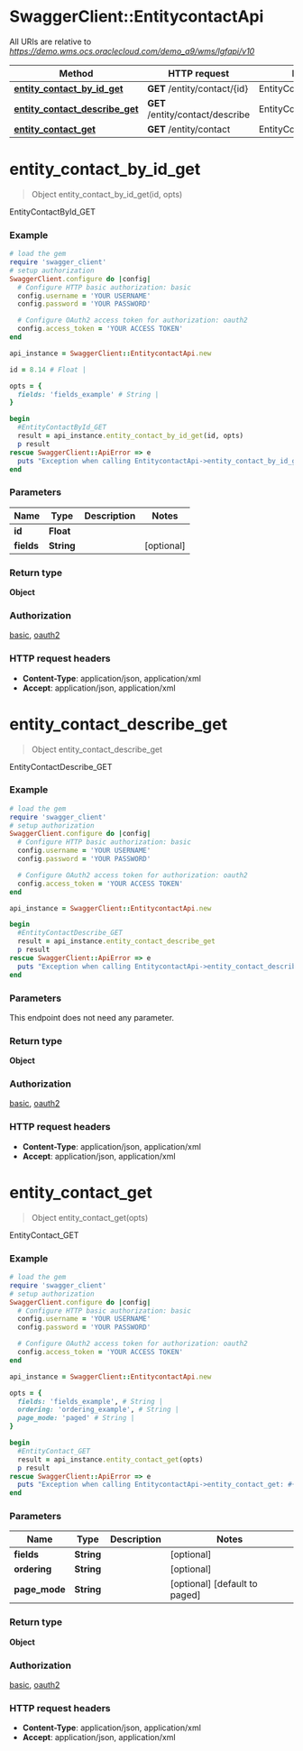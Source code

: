 # SwaggerClient::EntitycontactApi

All URIs are relative to *https://demo.wms.ocs.oraclecloud.com/demo_a9/wms/lgfapi/v10*

Method | HTTP request | Description
------------- | ------------- | -------------
[**entity_contact_by_id_get**](EntitycontactApi.md#entity_contact_by_id_get) | **GET** /entity/contact/{id} | EntityContactById_GET
[**entity_contact_describe_get**](EntitycontactApi.md#entity_contact_describe_get) | **GET** /entity/contact/describe | EntityContactDescribe_GET
[**entity_contact_get**](EntitycontactApi.md#entity_contact_get) | **GET** /entity/contact | EntityContact_GET


# **entity_contact_by_id_get**
> Object entity_contact_by_id_get(id, opts)

EntityContactById_GET



### Example
```ruby
# load the gem
require 'swagger_client'
# setup authorization
SwaggerClient.configure do |config|
  # Configure HTTP basic authorization: basic
  config.username = 'YOUR USERNAME'
  config.password = 'YOUR PASSWORD'

  # Configure OAuth2 access token for authorization: oauth2
  config.access_token = 'YOUR ACCESS TOKEN'
end

api_instance = SwaggerClient::EntitycontactApi.new

id = 8.14 # Float | 

opts = { 
  fields: 'fields_example' # String | 
}

begin
  #EntityContactById_GET
  result = api_instance.entity_contact_by_id_get(id, opts)
  p result
rescue SwaggerClient::ApiError => e
  puts "Exception when calling EntitycontactApi->entity_contact_by_id_get: #{e}"
end
```

### Parameters

Name | Type | Description  | Notes
------------- | ------------- | ------------- | -------------
 **id** | **Float**|  | 
 **fields** | **String**|  | [optional] 

### Return type

**Object**

### Authorization

[basic](../README.md#basic), [oauth2](../README.md#oauth2)

### HTTP request headers

 - **Content-Type**: application/json, application/xml
 - **Accept**: application/json, application/xml



# **entity_contact_describe_get**
> Object entity_contact_describe_get

EntityContactDescribe_GET



### Example
```ruby
# load the gem
require 'swagger_client'
# setup authorization
SwaggerClient.configure do |config|
  # Configure HTTP basic authorization: basic
  config.username = 'YOUR USERNAME'
  config.password = 'YOUR PASSWORD'

  # Configure OAuth2 access token for authorization: oauth2
  config.access_token = 'YOUR ACCESS TOKEN'
end

api_instance = SwaggerClient::EntitycontactApi.new

begin
  #EntityContactDescribe_GET
  result = api_instance.entity_contact_describe_get
  p result
rescue SwaggerClient::ApiError => e
  puts "Exception when calling EntitycontactApi->entity_contact_describe_get: #{e}"
end
```

### Parameters
This endpoint does not need any parameter.

### Return type

**Object**

### Authorization

[basic](../README.md#basic), [oauth2](../README.md#oauth2)

### HTTP request headers

 - **Content-Type**: application/json, application/xml
 - **Accept**: application/json, application/xml



# **entity_contact_get**
> Object entity_contact_get(opts)

EntityContact_GET



### Example
```ruby
# load the gem
require 'swagger_client'
# setup authorization
SwaggerClient.configure do |config|
  # Configure HTTP basic authorization: basic
  config.username = 'YOUR USERNAME'
  config.password = 'YOUR PASSWORD'

  # Configure OAuth2 access token for authorization: oauth2
  config.access_token = 'YOUR ACCESS TOKEN'
end

api_instance = SwaggerClient::EntitycontactApi.new

opts = { 
  fields: 'fields_example', # String | 
  ordering: 'ordering_example', # String | 
  page_mode: 'paged' # String | 
}

begin
  #EntityContact_GET
  result = api_instance.entity_contact_get(opts)
  p result
rescue SwaggerClient::ApiError => e
  puts "Exception when calling EntitycontactApi->entity_contact_get: #{e}"
end
```

### Parameters

Name | Type | Description  | Notes
------------- | ------------- | ------------- | -------------
 **fields** | **String**|  | [optional] 
 **ordering** | **String**|  | [optional] 
 **page_mode** | **String**|  | [optional] [default to paged]

### Return type

**Object**

### Authorization

[basic](../README.md#basic), [oauth2](../README.md#oauth2)

### HTTP request headers

 - **Content-Type**: application/json, application/xml
 - **Accept**: application/json, application/xml



